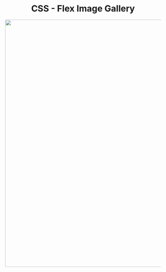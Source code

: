 <h1 align="center">
   CSS - Flex Image Gallery
</h1>

<p align="center">
  <img src="https://github.com/ozkannbuyuk/css-exercises/assets/111967202/9c6d8b70-272e-4a09-82ad-fd9e9a42a033" width="800" />
</p>
